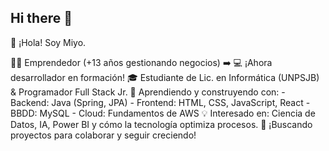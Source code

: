 ## Hi there 👋
👋 ¡Hola! Soy Miyo.

👨‍💼 Emprendedor (+13 años gestionando negocios) ➡️ 💻 ¡Ahora desarrollador en formación!
🎓 Estudiante de Lic. en Informática (UNPSJB) & Programador Full Stack Jr.
🚀 Aprendiendo y construyendo con:
    - Backend: Java (Spring, JPA)
    - Frontend: HTML, CSS, JavaScript, React
    - BBDD: MySQL
    - Cloud: Fundamentos de AWS
💡 Interesado en: Ciencia de Datos, IA, Power BI y cómo la tecnología optimiza procesos.
🌱 ¡Buscando proyectos para colaborar y seguir creciendo!
<!--
**MiyoBran/MiyoBran** is a ✨ _special_ ✨ repository because its `README.md` (this file) appears on your GitHub profile.

Here are some ideas to get you started:

- 🔭 I’m currently working on ...
- 🌱 I’m currently learning ...
- 👯 I’m looking to collaborate on ...
- 🤔 I’m looking for help with ...
- 💬 Ask me about ...
- 📫 How to reach me: ...
- 😄 Pronouns: ...
- ⚡ Fun fact: ...
-->
